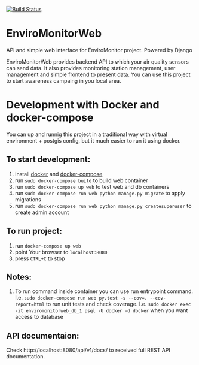 [![Build Status](https://travis-ci.org/EnviroMonitor/EnviroMonitorWeb.svg?branch=master)](https://travis-ci.org/EnviroMonitor/EnviroMonitorWeb)

# EnviroMonitorWeb
API and simple web interface for EnviroMonitor project. Powered by Django

EnviroMonitorWeb provides backend API to which your air quality sensors can send data. It also provides monitoring station management, user management and simple frontend to present data. You can use this project to start awareness campaing in you local area.

# Development with Docker and docker-compose
You can up and runnig this project in a traditional way with virtual environment + postgis config, but it much easier to run it using docker.

## To start development:
1. install [docker](https://docs.docker.com/#/components) and [docker-compose](https://docs.docker.com/compose/install/)
2. run `sudo docker-compose build` to build web container
3. run `sudo docker-compose up web` to test web and db containers
5. run `sudo docker-compose run web python manage.py migrate` to apply migrations
6. run `sudo docker-compose run web python manage.py createsuperuser` to create admin account

## To run project:
1. run `docker-compose up web`
2. point Your browser to `localhost:8080`
3. press `CTRL+C` to stop

## Notes:
1. To run command inside container you can use run entrypoint command. 
I.e. `sudo docker-compose run web py.test -s --cov=. --cov-report=html` to run unit tests and check coverage.
I.e. `sudo docker exec -it enviromonitorweb_db_1 psql -U docker -d docker` when you want access to database

## API documentaion:
Check http://localhost:8080/api/v1/docs/ to received full REST API documentation.
